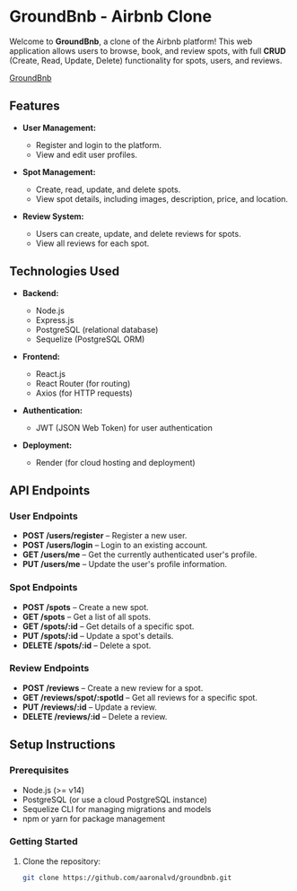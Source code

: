 # GroundBnb - Airbnb Clone

Welcome to **GroundBnb**, a clone of the Airbnb platform! This web application allows users to browse, book, and review spots, with full **CRUD** (Create, Read, Update, Delete) functionality for spots, users, and reviews.

[GroundBnb](https://ground-bnb-n5l7.onrender.com/)

## Features

- **User Management:**
  - Register and login to the platform.
  - View and edit user profiles.
  
- **Spot Management:**
  - Create, read, update, and delete spots.
  - View spot details, including images, description, price, and location.

- **Review System:**
  - Users can create, update, and delete reviews for spots.
  - View all reviews for each spot.

## Technologies Used

- **Backend:**
  - Node.js
  - Express.js
  - PostgreSQL (relational database)
  - Sequelize (PostgreSQL ORM)
  
- **Frontend:**
  - React.js
  - React Router (for routing)
  - Axios (for HTTP requests)

- **Authentication:**
  - JWT (JSON Web Token) for user authentication

- **Deployment:**
  - Render (for cloud hosting and deployment)

## API Endpoints

### User Endpoints
- **POST /users/register** – Register a new user.
- **POST /users/login** – Login to an existing account.
- **GET /users/me** – Get the currently authenticated user's profile.
- **PUT /users/me** – Update the user's profile information.

### Spot Endpoints
- **POST /spots** – Create a new spot.
- **GET /spots** – Get a list of all spots.
- **GET /spots/:id** – Get details of a specific spot.
- **PUT /spots/:id** – Update a spot's details.
- **DELETE /spots/:id** – Delete a spot.

### Review Endpoints
- **POST /reviews** – Create a new review for a spot.
- **GET /reviews/spot/:spotId** – Get all reviews for a specific spot.
- **PUT /reviews/:id** – Update a review.
- **DELETE /reviews/:id** – Delete a review.

## Setup Instructions

### Prerequisites

- Node.js (>= v14)
- PostgreSQL (or use a cloud PostgreSQL instance)
- Sequelize CLI for managing migrations and models
- npm or yarn for package management

### Getting Started

1. Clone the repository:
   ```bash
   git clone https://github.com/aaronalvd/groundbnb.git
